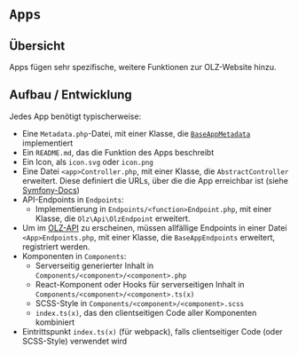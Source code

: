 # `Apps`

## Übersicht

Apps fügen sehr spezifische, weitere Funktionen zur OLZ-Website hinzu.

## Aufbau / Entwicklung

Jedes App benötigt typischerweise:

- Eine `Metadata.php`-Datei, mit einer Klasse, die [`BaseAppMetadata`](./BaseAppMetadata.php) implementiert
- Ein `README.md`, das die Funktion des Apps beschreibt
- Ein Icon, als `icon.svg` oder `icon.png`
- Eine Datei `<app>Controller.php`, mit einer Klasse, die `AbstractController` erweitert. Diese definiert die URLs, über die die App erreichbar ist (siehe [Symfony-Docs](https://symfony.com/doc/current/controller.html))
- API-Endpoints in `Endpoints`:
    - Implementierung in `Endpoints/<function>Endpoint.php`, mit einer Klasse, die `Olz\Api\OlzEndpoint` erweitert.
- Um im [OLZ-API](../Api/) zu erscheinen, müssen allfällige Endpoints in einer Datei `<App>Endpoints.php`, mit einer Klasse, die `BaseAppEndpoints` erweitert, registriert werden.
- Komponenten in `Components`:
    - Serverseitig generierter Inhalt in `Components/<component>/<component>.php`
    - React-Komponent oder Hooks für serverseitigen Inhalt in `Components/<component>/<component>.ts(x)`
    - SCSS-Style in `Components/<component>/<component>.scss`
    - `index.ts(x)`, das den clientseitigen Code aller Komponenten kombiniert
- Eintrittspunkt `index.ts(x)` (für webpack), falls clientseitiger Code (oder SCSS-Style) verwendet wird
